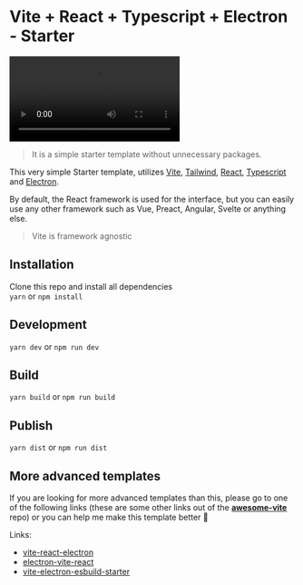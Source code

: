 # Vite + React + Typescript + Electron - Starter

![Vite + React + Typescript + Tailwind + Electron Starter](demo.mp4)

> It is a simple starter template without unnecessary packages.

This very simple Starter template, utilizes [Vite](https://github.com/vitejs/vite), [Tailwind](https://tailwindcss.com/), [React](https://reactjs.org/), [Typescript](https://www.typescriptlang.org/) and [Electron](https://electronjs.org/).

By default, the React framework is used for the interface, but you can easily use any other framework such as Vue, Preact, Angular, Svelte or anything else.

> Vite is framework agnostic

## Installation

Clone this repo and install all dependencies  
`yarn` or `npm install`

## Development

`yarn dev` or `npm run dev`

## Build

`yarn build` or `npm run build`

## Publish

`yarn dist` or `npm run dist`

## More advanced templates  

If you are looking for more advanced templates than this, please go to one of the following links (these are some other links out of the **[awesome-vite](https://github.com/vitejs/awesome-vite)** repo) or you can help me make this template better 🙂  

Links: 
- [vite-react-electron](https://github.com/caoxiemeihao/vite-react-electron)
- [electron-vite-react](https://github.com/twstyled/electron-vite-react)
- [vite-electron-esbuild-starter](https://github.com/jctaoo/vite-electron-esbuild-starter)
